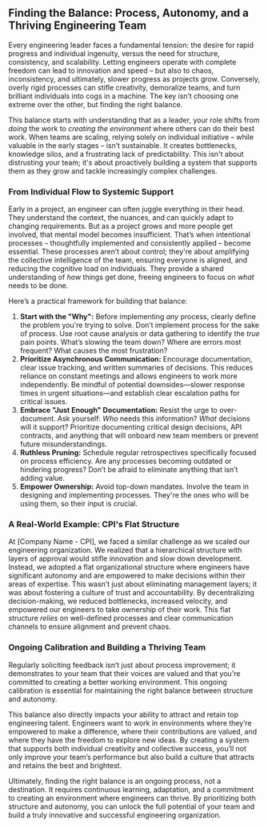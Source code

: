 ## Finding the Balance: Process, Autonomy, and a Thriving Engineering Team

Every engineering leader faces a fundamental tension: the desire for rapid progress and individual ingenuity, versus the need for structure, consistency, and scalability. Letting engineers operate with complete freedom can lead to innovation and speed – but also to chaos, inconsistency, and ultimately, slower progress as projects grow. Conversely, overly rigid processes can stifle creativity, demoralize teams, and turn brilliant individuals into cogs in a machine. The key isn’t choosing one extreme over the other, but finding the right balance. 

This balance starts with understanding that as a leader, your role shifts from *doing* the work to *creating the environment* where others can do their best work. When teams are scaling, relying solely on individual initiative – while valuable in the early stages – isn’t sustainable. It creates bottlenecks, knowledge silos, and a frustrating lack of predictability. This isn't about distrusting your team; it's about proactively building a system that supports them as they grow and tackle increasingly complex challenges.

### From Individual Flow to Systemic Support

Early in a project, an engineer can often juggle everything in their head. They understand the context, the nuances, and can quickly adapt to changing requirements. But as a project grows and more people get involved, that mental model becomes insufficient. That’s when intentional processes – thoughtfully implemented and consistently applied – become essential. These processes aren’t about control; they're about amplifying the collective intelligence of the team, ensuring everyone is aligned, and reducing the cognitive load on individuals. They provide a shared understanding of *how* things get done, freeing engineers to focus on *what* needs to be done.

Here’s a practical framework for building that balance:

1.  **Start with the "Why":** Before implementing *any* process, clearly define the problem you're trying to solve. Don’t implement process for the sake of process.  Use root cause analysis or data gathering to identify the *true* pain points. What’s slowing the team down? Where are errors most frequent? What causes the most frustration?
2.  **Prioritize Asynchronous Communication:** Encourage documentation, clear issue tracking, and written summaries of decisions. This reduces reliance on constant meetings and allows engineers to work more independently. Be mindful of potential downsides—slower response times in urgent situations—and establish clear escalation paths for critical issues.
3.  **Embrace "Just Enough" Documentation:** Resist the urge to over-document. Ask yourself: *Who* needs this information? *What* decisions will it support? Prioritize documenting critical design decisions, API contracts, and anything that will onboard new team members or prevent future misunderstandings.
4.  **Ruthless Pruning:** Schedule regular retrospectives specifically focused on process efficiency. Are any processes becoming outdated or hindering progress? Don’t be afraid to eliminate anything that isn’t adding value.
5. **Empower Ownership:** Avoid top-down mandates. Involve the team in designing and implementing processes. They're the ones who will be using them, so their input is crucial.

### A Real-World Example: CPI's Flat Structure

At [Company Name - CPI], we faced a similar challenge as we scaled our engineering organization. We realized that a hierarchical structure with layers of approval would stifle innovation and slow down development. Instead, we adopted a flat organizational structure where engineers have significant autonomy and are empowered to make decisions within their areas of expertise. This wasn’t just about eliminating management layers; it was about fostering a culture of trust and accountability. By decentralizing decision-making, we reduced bottlenecks, increased velocity, and empowered our engineers to take ownership of their work. This flat structure *relies* on well-defined processes and clear communication channels to ensure alignment and prevent chaos.



### Ongoing Calibration and Building a Thriving Team

Regularly soliciting feedback isn’t just about process improvement; it demonstrates to your team that their voices are valued and that you're committed to creating a better working environment. This ongoing calibration is essential for maintaining the right balance between structure and autonomy. 

This balance also directly impacts your ability to attract and retain top engineering talent. Engineers want to work in environments where they’re empowered to make a difference, where their contributions are valued, and where they have the freedom to explore new ideas. By creating a system that supports both individual creativity and collective success, you’ll not only improve your team’s performance but also build a culture that attracts and retains the best and brightest.

Ultimately, finding the right balance is an ongoing process, not a destination. It requires continuous learning, adaptation, and a commitment to creating an environment where engineers can thrive. By prioritizing both structure and autonomy, you can unlock the full potential of your team and build a truly innovative and successful engineering organization.